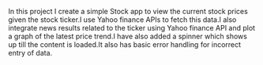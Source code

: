 In this project I create a simple Stock app to view the current stock prices given the stock ticker.I use Yahoo finance APIs to fetch this data.I also integrate news results related to the ticker using Yahoo finance API and plot a graph of the latest price trend.I have also added a spinner which shows up till the content is loaded.It also has basic error handling for incorrect entry of data.
